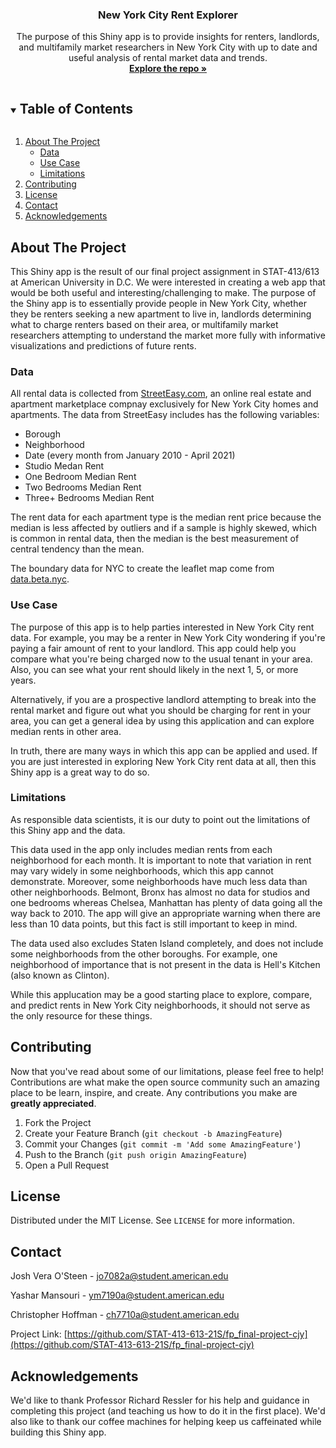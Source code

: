 <!-- PROJECT LOGO -->
<p align="center">
  <h3 align="center">New York City Rent Explorer</h3>
  <p align="center">
    The purpose of this Shiny app is to provide insights for renters, landlords, and multifamily market researchers in New York City with up to date and useful analysis of rental market data and trends. 
    <br />
    <a href="https://github.com/STAT-413-613-21S/fp_final-project-cjy"><strong>Explore the repo »</strong></a>
  </p>
</p>


<!-- TABLE OF CONTENTS -->
<details open="open">
  <summary><h2 style="display: inline-block">Table of Contents</h2></summary>
  <ol>
    <li>
      <a href="#about-the-project">About The Project</a>
      <ul>
        <li><a href="#data">Data</a></li>
        <li><a href="#use-case">Use Case</a></li>
        <li><a href="#limitations">Limitations</a></li>
      </ul>
    </li>
    <li><a href="#contributing">Contributing</a></li>
    <li><a href="#license">License</a></li>
    <li><a href="#contact">Contact</a></li>
    <li><a href="#acknowledgements">Acknowledgements</a></li>
  </ol>
</details>



<!-- ABOUT THE PROJECT -->
## About The Project

This Shiny app is the result of our final project assignment in STAT-413/613 at American University in D.C. We were interested in creating a web app that would be both useful and interesting/challenging to make. The purpose of the Shiny app is to essentially provide people in New York City, whether they be renters seeking a new apartment to live in, landlords determining what to charge renters based on their area, or multifamily market researchers attempting to understand the market more fully with informative visualizations and predictions of future rents. 

### Data

All rental data is collected from [StreetEasy.com](https://streeteasy.com/blog/download-data/), an online real estate and apartment marketplace compnay exclusively for New York City homes and apartments. The data from StreetEasy includes has the following variables: 

* Borough
* Neighborhood 
* Date (every month from January 2010 - April 2021) 
* Studio Medan Rent 
* One Bedroom Median Rent 
* Two Bedrooms Median Rent
* Three+ Bedrooms Median Rent

The rent data for each apartment type is the median rent price because the median is less affected by outliers and if a sample is highly skewed, which is common in rental data, then the median is the best measurement of central tendency than the mean. 

The boundary data for NYC to create the leaflet map come from [data.beta.nyc](https://data.beta.nyc/).

### Use Case

The purpose of this app is to help parties interested in New York City rent data. For example, you may be a renter in New York City wondering if you're paying a fair amount of rent to your landlord. This app could help you compare what you're being charged now to the usual tenant in your area. Also, you can see what your rent should likely in the next 1, 5, or more years. 

Alternatively, if you are a prospective landlord attempting to break into the rental market and figure out what you should be charging for rent in your area, you can get a general idea by using this application and can explore median rents in other area. 

In truth, there are many ways in which this app can be applied and used. If you are just interested in exploring New York City rent data at all, then this Shiny app is a great way to do so.

### Limitations 

As responsible data scientists, it is our duty to point out the limitations of this Shiny app and the data. 

This data used in the app only includes median rents from each neighborhood for each month. It is important to note that variation in rent may vary widely in some neighborhoods, which this app cannot demonstrate. Moreover, some neighborhoods have much less data than other neighborhoods. Belmont, Bronx has almost no data for studios and one bedrooms whereas Chelsea, Manhattan has plenty of data going all the way back to 2010. The app will give an appropriate warning when there are less than 10 data points, but this fact is still important to keep in mind.

The data used also excludes Staten Island completely, and does not include some neighborhoods from the other boroughs. For example, one neighborhood of importance that is not present in the data is Hell's Kitchen (also known as Clinton). 

While this applucation may be a good starting place to explore, compare, and predict rents in New York City neighborhoods, it should not serve as the only resource for these things. 

<!-- CONTRIBUTING -->
## Contributing

Now that you've read about some of our limitations, please feel free to help! Contributions are what make the open source community such an amazing place to be learn, inspire, and create. Any contributions you make are **greatly appreciated**.

1. Fork the Project
2. Create your Feature Branch (`git checkout -b AmazingFeature`)
3. Commit your Changes (`git commit -m 'Add some AmazingFeature'`)
4. Push to the Branch (`git push origin AmazingFeature`)
5. Open a Pull Request

<!-- LICENSE -->
## License

Distributed under the MIT License. See `LICENSE` for more information.

<!-- CONTACT -->
## Contact

Josh Vera O'Steen - jo7082a@student.american.edu

Yashar Mansouri - ym7190a@student.american.edu

Christopher Hoffman - ch7710a@student.american.edu

Project Link: [https://github.com/STAT-413-613-21S/fp_final-project-cjy](https://github.com/STAT-413-613-21S/fp_final-project-cjy)

<!-- ACKNOWLEDGEMENTS -->
## Acknowledgements

We'd like to thank Professor Richard Ressler for his help and guidance in completing this project (and teaching us how to do it in the first place). We'd also like to thank our coffee machines for helping keep us caffeinated while building this Shiny app. 

<br> <!-- Some space at bottom of page so acknowledgements --> 

